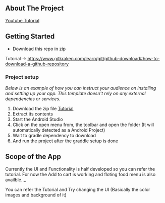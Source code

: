 <!-- ABOUT THE PROJECT -->
## About The Project

[Youtube Tutorial](https://www.youtube.com/watch?v=n5eci8D01Ko)




<!-- GETTING STARTED -->
## Getting Started

* Download this repo in zip

Tutorial -> https://www.gitkraken.com/learn/git/github-download#how-to-download-a-github-repository



### Project setup

_Below is an example of how you can instruct your audience on installing and setting up your app. This template doesn't rely on any external dependencies or services._

1. Download the zip file [Tutorial](https://www.gitkraken.com/learn/git/github-download#how-to-download-a-github-repository)
2. Extract its contents
3. Start the Android Studio
4. Click on the open menu from, the toolbar and open the folder (It will automatically detected as a Android Project)
5. Wait to gradle dependency to download 
6. And run the project after the graddle setup is done



<!-- USAGE EXAMPLES -->
## Scope of the App

Currently the UI and Functionality is half developed so you can refer the tutorial. For now the Add to cart is working and floting food menu is also availble.
_

You can refer the Tutorial and Try changing the UI (Basically the color images and background of it)
